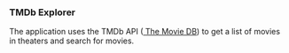 ### TMDb Explorer

The application uses the TMDb API ([ ​The Movie DB](https://www.themoviedb.org/ " ​The Movie DB")) to get a list of movies in theaters and search for movies.
